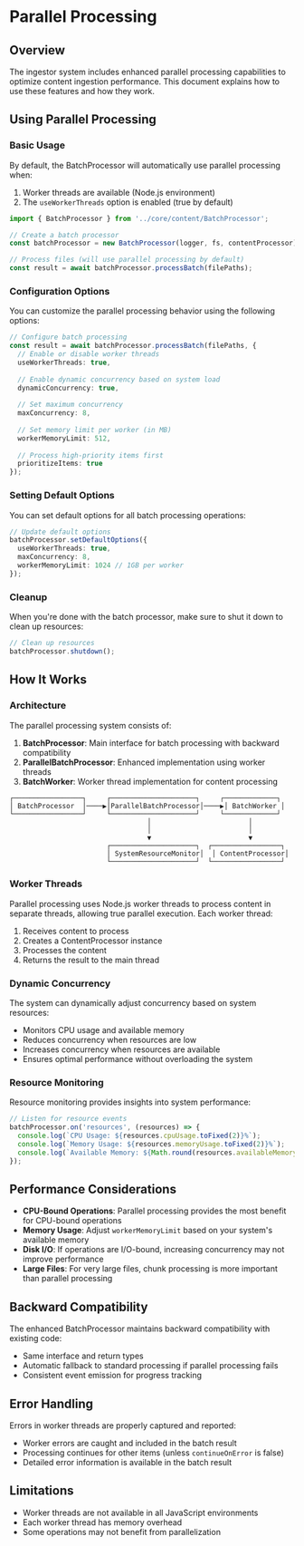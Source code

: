 # Parallel Processing

## Overview

The ingestor system includes enhanced parallel processing capabilities to optimize content ingestion performance. This document explains how to use these features and how they work.

## Using Parallel Processing

### Basic Usage

By default, the BatchProcessor will automatically use parallel processing when:
1. Worker threads are available (Node.js environment)
2. The `useWorkerThreads` option is enabled (true by default)

```typescript
import { BatchProcessor } from '../core/content/BatchProcessor';

// Create a batch processor
const batchProcessor = new BatchProcessor(logger, fs, contentProcessor);

// Process files (will use parallel processing by default)
const result = await batchProcessor.processBatch(filePaths);
```

### Configuration Options

You can customize the parallel processing behavior using the following options:

```typescript
// Configure batch processing
const result = await batchProcessor.processBatch(filePaths, {
  // Enable or disable worker threads
  useWorkerThreads: true,
  
  // Enable dynamic concurrency based on system load
  dynamicConcurrency: true,
  
  // Set maximum concurrency
  maxConcurrency: 8,
  
  // Set memory limit per worker (in MB)
  workerMemoryLimit: 512,
  
  // Process high-priority items first
  prioritizeItems: true
});
```

### Setting Default Options

You can set default options for all batch processing operations:

```typescript
// Update default options
batchProcessor.setDefaultOptions({
  useWorkerThreads: true,
  maxConcurrency: 8,
  workerMemoryLimit: 1024 // 1GB per worker
});
```

### Cleanup

When you're done with the batch processor, make sure to shut it down to clean up resources:

```typescript
// Clean up resources
batchProcessor.shutdown();
```

## How It Works

### Architecture

The parallel processing system consists of:

1. **BatchProcessor**: Main interface for batch processing with backward compatibility
2. **ParallelBatchProcessor**: Enhanced implementation using worker threads
3. **BatchWorker**: Worker thread implementation for content processing

```
┌─────────────────┐     ┌─────────────────────┐     ┌─────────────┐
│ BatchProcessor  │────▶│ParallelBatchProcessor│────▶│ BatchWorker │
└─────────────────┘     └─────────────────────┘     └─────────────┘
                                  │                        │
                                  │                        │
                                  ▼                        ▼
                        ┌─────────────────────┐  ┌─────────────────┐
                        │ SystemResourceMonitor│  │ ContentProcessor│
                        └─────────────────────┘  └─────────────────┘
```

### Worker Threads

Parallel processing uses Node.js worker threads to process content in separate threads, allowing true parallel execution. Each worker thread:

1. Receives content to process
2. Creates a ContentProcessor instance 
3. Processes the content
4. Returns the result to the main thread

### Dynamic Concurrency

The system can dynamically adjust concurrency based on system resources:

- Monitors CPU usage and available memory
- Reduces concurrency when resources are low
- Increases concurrency when resources are available
- Ensures optimal performance without overloading the system

### Resource Monitoring

Resource monitoring provides insights into system performance:

```typescript
// Listen for resource events
batchProcessor.on('resources', (resources) => {
  console.log(`CPU Usage: ${resources.cpuUsage.toFixed(2)}%`);
  console.log(`Memory Usage: ${resources.memoryUsage.toFixed(2)}%`);
  console.log(`Available Memory: ${Math.round(resources.availableMemory)}MB`);
});
```

## Performance Considerations

- **CPU-Bound Operations**: Parallel processing provides the most benefit for CPU-bound operations
- **Memory Usage**: Adjust `workerMemoryLimit` based on your system's available memory
- **Disk I/O**: If operations are I/O-bound, increasing concurrency may not improve performance
- **Large Files**: For very large files, chunk processing is more important than parallel processing

## Backward Compatibility

The enhanced BatchProcessor maintains backward compatibility with existing code:

- Same interface and return types
- Automatic fallback to standard processing if parallel processing fails
- Consistent event emission for progress tracking

## Error Handling

Errors in worker threads are properly captured and reported:

- Worker errors are caught and included in the batch result
- Processing continues for other items (unless `continueOnError` is false)
- Detailed error information is available in the batch result

## Limitations

- Worker threads are not available in all JavaScript environments
- Each worker thread has memory overhead
- Some operations may not benefit from parallelization